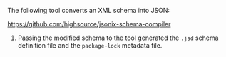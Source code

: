 The following tool converts an XML schema into JSON:

https://github.com/highsource/jsonix-schema-compiler


1. Passing the modified schema to the tool generated the `.jsd` schema definition file and the `package-lock` metadata file.
